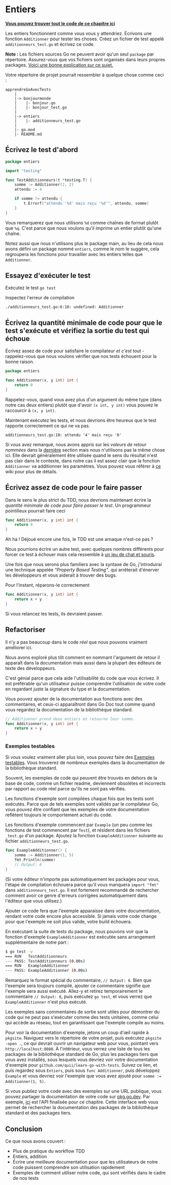 # Entiers

**[Vous pouvez trouver tout le code de ce chapitre ici](https://github.com/quii/learn-go-with-tests/tree/main/integers)**

Les entiers fonctionnent comme vous vous y attendriez. Écrivons une fonction `Additionner` pour tester les choses. Créez un fichier de test appelé `additionneurs_test.go` et écrivez ce code.

**Note :** Les fichiers sources Go ne peuvent avoir qu'un seul `package` par répertoire. Assurez-vous que vos fichiers sont organisés dans leurs propres packages. [Voici une bonne explication sur ce sujet.](https://dave.cheney.net/2014/12/01/five-suggestions-for-setting-up-a-go-project)

Votre répertoire de projet pourrait ressembler à quelque chose comme ceci :

```
apprendreGoAvecTests
    |
    |-> bonjourmonde
    |    |- bonjour.go
    |    |- bonjour_test.go
    |
    |-> entiers
    |    |- additionneurs_test.go
    |
    |- go.mod
    |- README.md
```

## Écrivez le test d'abord

```go
package entiers

import "testing"

func TestAdditionneurs(t *testing.T) {
	somme := Additionner(2, 2)
	attendu := 4

	if somme != attendu {
		t.Errorf("attendu '%d' mais reçu '%d'", attendu, somme)
	}
}
```

Vous remarquerez que nous utilisons `%d` comme chaînes de format plutôt que `%q`. C'est parce que nous voulons qu'il imprime un entier plutôt qu'une chaîne.

Notez aussi que nous n'utilisons plus le package main, au lieu de cela nous avons défini un package nommé `entiers`, comme le nom le suggère, cela regroupera les fonctions pour travailler avec les entiers telles que `Additionner`.

## Essayez d'exécuter le test

Exécutez le test `go test`

Inspectez l'erreur de compilation

`./additionneurs_test.go:6:10: undefined: Additionner`

## Écrivez la quantité minimale de code pour que le test s'exécute et vérifiez la sortie du test qui échoue

Écrivez assez de code pour satisfaire le compilateur _et c'est tout_ - rappelez-vous que nous voulons vérifier que nos tests échouent pour la bonne raison.

```go
package entiers

func Additionner(x, y int) int {
	return 0
}
```

Rappelez-vous, quand vous avez plus d'un argument du même type \(dans notre cas deux entiers\) plutôt que d'avoir `(x int, y int)` vous pouvez le raccourcir à `(x, y int)`.

Maintenant exécutez les tests, et nous devrions être heureux que le test rapporte correctement ce qui ne va pas.

`additionneurs_test.go:10: attendu '4' mais reçu '0'`

Si vous avez remarqué, nous avons appris sur les _valeurs de retour nommées_ dans la [dernière](hello-world.md#un...dernier...refactoring?) section mais nous n'utilisons pas la même chose ici. Elle devrait généralement être utilisée quand le sens du résultat n'est pas clair dans le contexte, dans notre cas il est assez clair que la fonction `Additionner` va additionner les paramètres. Vous pouvez vous référer à [ce](https://go.dev/wiki/CodeReviewComments#named-result-parameters) wiki pour plus de détails.

## Écrivez assez de code pour le faire passer

Dans le sens le plus strict du TDD, nous devrions maintenant écrire la _quantité minimale de code pour faire passer le test_. Un programmeur pointilleux pourrait faire ceci

```go
func Additionner(x, y int) int {
	return 4
}
```

Ah ha ! Déjoué encore une fois, le TDD est une arnaque n'est-ce pas ?

Nous pourrions écrire un autre test, avec quelques nombres différents pour forcer ce test à échouer mais cela ressemble à [un jeu de chat et souris](https://en.m.wikipedia.org/wiki/Cat_and_mouse).

Une fois que nous serons plus familiers avec la syntaxe de Go, j'introduirai une technique appelée _"Property Based Testing"_, qui arrêterait d'énerver les développeurs et vous aiderait à trouver des bugs.

Pour l'instant, réparons-le correctement

```go
func Additionner(x, y int) int {
	return x + y
}
```

Si vous relancez les tests, ils devraient passer.

## Refactoriser

Il n'y a pas beaucoup dans le code _réel_ que nous pouvons vraiment améliorer ici.

Nous avons exploré plus tôt comment en nommant l'argument de retour il apparaît dans la documentation mais aussi dans la plupart des éditeurs de texte des développeurs.

C'est génial parce que cela aide l'utilisabilité du code que vous écrivez. Il est préférable qu'un utilisateur puisse comprendre l'utilisation de votre code en regardant juste la signature du type et la documentation.

Vous pouvez ajouter de la documentation aux fonctions avec des commentaires, et ceux-ci apparaîtront dans Go Doc tout comme quand vous regardez la documentation de la bibliothèque standard.

```go
// Additionner prend deux entiers et retourne leur somme.
func Additionner(x, y int) int {
	return x + y
}
```

### Exemples testables

Si vous voulez vraiment aller plus loin, vous pouvez faire des [Exemples testables](https://blog.golang.org/examples). Vous trouverez de nombreux exemples dans la documentation de la bibliothèque standard.

Souvent, les exemples de code qui peuvent être trouvés en dehors de la base de code, comme un fichier readme, deviennent obsolètes et incorrects par rapport au code réel parce qu'ils ne sont pas vérifiés.

Les fonctions d'exemple sont compilées chaque fois que les tests sont exécutés. Parce que de tels exemples sont validés par le compilateur Go, vous pouvez être confiant que les exemples de votre documentation reflètent toujours le comportement actuel du code.

Les fonctions d'exemple commencent par `Example` (un peu comme les fonctions de test commencent par `Test`), et résident dans les fichiers `_test.go` d'un package. Ajoutez la fonction `ExampleAdditionner` suivante au fichier `additionneurs_test.go`.

```go
func ExampleAdditionner() {
	somme := Additionner(1, 5)
	fmt.Println(somme)
	// Output: 6
}
```

(Si votre éditeur n'importe pas automatiquement les packages pour vous, l'étape de compilation échouera parce qu'il vous manquera `import "fmt"` dans `additionneurs_test.go`. Il est fortement recommandé de rechercher comment avoir ce genre d'erreurs corrigées automatiquement dans l'éditeur que vous utilisez.)

Ajouter ce code fera que l'exemple apparaisse dans votre documentation, rendant votre code encore plus accessible. Si jamais votre code change pour que l'exemple ne soit plus valide, votre build échouera.

En exécutant la suite de tests du package, nous pouvons voir que la fonction d'exemple `ExampleAdditionner` est exécutée sans arrangement supplémentaire de notre part :

```bash
$ go test -v
=== RUN   TestAdditionneurs
--- PASS: TestAdditionneurs (0.00s)
=== RUN   ExampleAdditionner
--- PASS: ExampleAdditionner (0.00s)
```

Remarquez le format spécial du commentaire, `// Output: 6`. Bien que l'exemple sera toujours compilé, ajouter ce commentaire signifie que l'exemple sera aussi exécuté. Allez-y et retirez temporairement le commentaire `// Output: 6`, puis exécutez `go test`, et vous verrez que `ExampleAdditionner` n'est plus exécuté.

Les exemples sans commentaires de sortie sont utiles pour démontrer du code qui ne peut pas s'exécuter comme des tests unitaires, comme celui qui accède au réseau, tout en garantissant que l'exemple compile au moins.

Pour voir la documentation d'exemple, jetons un coup d'œil rapide à `pkgsite`. Naviguez vers le répertoire de votre projet, puis exécutez `pkgsite -open .`, ce qui devrait ouvrir un navigateur web pour vous, pointant vers `http://localhost:8080`. À l'intérieur, vous verrez une liste de tous les packages de la bibliothèque standard de Go, plus les packages tiers que vous avez installés, sous lesquels vous devriez voir votre documentation d'exemple pour `github.com/quii/learn-go-with-tests`. Suivez ce lien, et puis regardez sous `Entiers`, puis sous `func Additionner`, puis développez `Example` et vous devriez voir l'exemple que vous avez ajouté pour `somme := Additionner(1, 5)`.

Si vous publiez votre code avec des exemples sur une URL publique, vous pouvez partager la documentation de votre code sur [pkg.go.dev](https://pkg.go.dev/). Par exemple, [ici](https://pkg.go.dev/github.com/quii/learn-go-with-tests/integers/v2) est l'API finalisée pour ce chapitre. Cette interface web vous permet de rechercher la documentation des packages de la bibliothèque standard et des packages tiers.

## Conclusion

Ce que nous avons couvert :

*   Plus de pratique du workflow TDD
*   Entiers, addition
*   Écrire une meilleure documentation pour que les utilisateurs de notre code puissent comprendre son utilisation rapidement
*   Exemples de comment utiliser notre code, qui sont vérifiés dans le cadre de nos tests